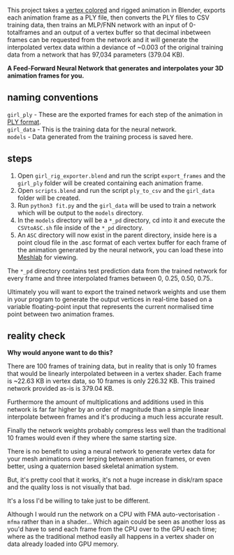 This project takes a [vertex colored](https://github.com/VertexColor) and rigged animation in Blender, exports each animation frame as a PLY file, then converts the PLY files to CSV training data, then trains an MLP/FNN network with an input of 0-totalframes and an output of a vertex buffer so that decimal inbetween frames can be requested from the network and it will generate the interpolated vertex data within a deviance of ~0.003 of the original training data from a network that has 97,034 parameters (379.04 KB).

**A Feed-Forward Neural Network that generates and interpolates your 3D animation frames for you.**

## naming conventions
`girl_ply` - These are the exported frames for each step of the animation in [PLY format](https://paulbourke.net/dataformats/ply/).\
`girl_data` - This is the training data for the neural network.\
`models` - Data generated from the training process is saved here.

## steps
1. Open `girl_rig_exporter.blend` and run the script `export_frames` and the `girl_ply` folder will be created containing each animation frame.
2. Open `scripts.blend` and run the script `ply_to_csv` and the `girl_data` folder will be created.
3. Run `python3 fit.py` and the `girl_data` will be used to train a network which will be output to the `models` directory.
4. In the `models` directory will be a `*_pd` directory, cd into it and execute the `CSVtoASC.sh` file inside of the `*_pd` directory.
5. An `ASC` directory will now exist in the parent directory, inside here is a point cloud file in the .asc format of each vertex buffer
for each frame of the animation generated by the neural network, you can load these into [Meshlab](https://www.meshlab.net/) for viewing.

The `*_pd` directory contains test prediction data from the trained network for every frame and three interpolated frames between 0, 0.25, 0.50, 0.75..

Ultimately you will want to export the trained network weights and use them in your program to generate the output vertices in real-time
based on a variable floating-point input that represents the current normalised time point between two animation frames.

## reality check
**Why would anyone want to do this?**

There are 100 frames of training data, but in reality that is only 10 frames that would be linearly interpolated between in a vertex
shader. Each frame is ~22.63 KB in vertex data, so 10 frames is only 226.32 KB. This trained network provided as-is is 379.04 KB.

Furthermore the amount of multiplications and additions used in this network is far far higher by an order of magnitude than a simple
linear interpolate between frames and it's producing a much less accurate result.

Finally the network weights probably compress less well than the traditional 10 frames would even if they where the same starting size.

There is no benefit to using a neural network to generate vertex data for your mesh animations over lerping between animation frames,
or even better, using a quaternion based skeletal animation system.

But, it's pretty cool that it works, it's not a huge increase in disk/ram space and the quality loss is not visually that bad.

It's a loss I'd be willing to take just to be different.

Although I would run the network on a CPU with FMA auto-vectorisation `-mfma` rather than in a shader... Which again could be seen as another loss
as you'd have to send each frame from the CPU over to the GPU each time; where as the traditional method easily all happens in a vertex shader
on data already loaded into GPU memory.

